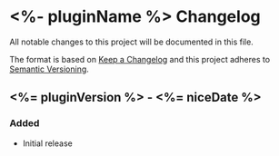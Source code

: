 # <%- pluginName %> Changelog

All notable changes to this project will be documented in this file.

The format is based on [Keep a Changelog](http://keepachangelog.com/) and this project adheres to [Semantic Versioning](http://semver.org/).

## <%= pluginVersion %> - <%= niceDate %>
### Added
- Initial release
